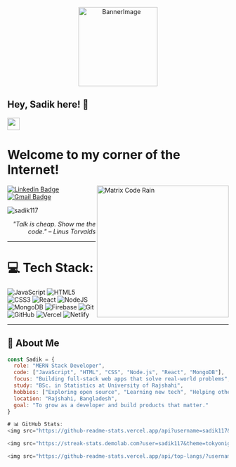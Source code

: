 <p align="center">
  <img alt="BannerImage" height="180px" src="https://i.ibb.co/fYTMDsLK/Black-and-Yellow-Web-Developer-Linked-In-Banner.png" />
</p>

## Hey, Sadik here! 👋  
<img src="https://media.giphy.com/media/hvRJCLFzcasrR4ia7z/giphy.gif" width="28px" />

<h1>Welcome to my corner of the Internet!</h1>

<img src="https://github.com/SadikTheDev/SadikTheDev/blob/main/assets/code-rain.gif" align="right" width="300" alt="Matrix Code Rain"/>

[![Linkedin Badge](https://img.shields.io/badge/-Sadik-blue?style=flat-square&logo=Linkedin&logoColor=white&link=https://www.linkedin.com/in/sadiksourov11)](https://www.linkedin.com/in/sadiksourov11)  
[![Gmail Badge](https://img.shields.io/badge/-sadiksourov11@gmail.com-c14438?style=flat-square&logo=Gmail&logoColor=white&link=mailto:sadiksourov11@gmail.com)](mailto:sadiksourov11@gmail.com)

<p align="left">
  <img src="https://komarev.com/ghpvc/?username=sadik117" alt="sadik117" />
</p>

<div align="right"><i>"Talk is cheap. Show me the code." – Linus Torvalds</i></div>

---

# 💻 Tech Stack:
![JavaScript](https://img.shields.io/badge/javascript-%23323330.svg?style=for-the-badge&logo=javascript&logoColor=%23F7DF1E) 
![HTML5](https://img.shields.io/badge/html5-%23E34F26.svg?style=for-the-badge&logo=html5&logoColor=white) 
![CSS3](https://img.shields.io/badge/css3-%231572B6.svg?style=for-the-badge&logo=css3&logoColor=white) 
![React](https://img.shields.io/badge/react-%2320232a.svg?style=for-the-badge&logo=react&logoColor=%2361DAFB) 
![NodeJS](https://img.shields.io/badge/node.js-6DA55F?style=for-the-badge&logo=node.js&logoColor=white) 
![MongoDB](https://img.shields.io/badge/MongoDB-%234ea94b.svg?style=for-the-badge&logo=mongodb&logoColor=white) 
![Firebase](https://img.shields.io/badge/firebase-%23039BE5.svg?style=for-the-badge&logo=firebase) 
![Git](https://img.shields.io/badge/git-%23F05033.svg?style=for-the-badge&logo=git&logoColor=white) 
![GitHub](https://img.shields.io/badge/github-%23121011.svg?style=for-the-badge&logo=github&logoColor=white) 
![Vercel](https://img.shields.io/badge/vercel-%23000000.svg?style=for-the-badge&logo=vercel&logoColor=white) 
![Netlify](https://img.shields.io/badge/netlify-%23000000.svg?style=for-the-badge&logo=netlify&logoColor=#00C7B7)

---

## 🧠 About Me

```javascript
const Sadik = {
  role: "MERN Stack Developer",
  code: ["JavaScript", "HTML", "CSS", "Node.js", "React", "MongoDB"],
  focus: "Building full-stack web apps that solve real-world problems",
  study: "BSc. in Statistics at University of Rajshahi",
  hobbies: ["Exploring open source", "Learning new tech", "Helping others"],
  location: "Rajshahi, Bangladesh",
  goal: "To grow as a developer and build products that matter."
}

# 📊 GitHub Stats:
<img src="https://github-readme-stats.vercel.app/api?username=sadik117&theme=tokyonight&show_icons=true&hide_border=true&count_private=true" alt="sadik117's GitHub Stats" />

<img src="https://streak-stats.demolab.com?user=sadik117&theme=tokyonight&hide_border=true" alt="sadik117's GitHub Stats" />

<img src="https://github-readme-stats.vercel.app/api/top-langs/?username=sadik117&theme=tokyonight&show_icons=true&hide_border=true&layout=compact" alt="sadik117's GitHub Stats" />

